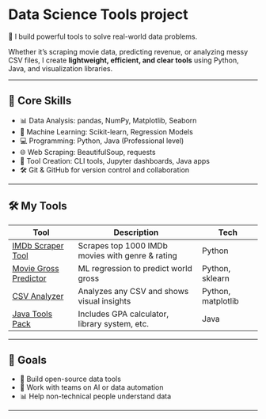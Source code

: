 # Data Science Tools project

🧠 I build powerful tools to solve real-world data problems.

Whether it’s scraping movie data, predicting revenue, or analyzing messy CSV files, I create **lightweight, efficient, and clear tools** using Python, Java, and visualization libraries.

---

## 🧰 Core Skills

- 📊 Data Analysis: pandas, NumPy, Matplotlib, Seaborn
- 🤖 Machine Learning: Scikit-learn, Regression Models
- 💻 Programming: Python, Java (Professional level)
- 🌐 Web Scraping: BeautifulSoup, requests
- 🧱 Tool Creation: CLI tools, Jupyter dashboards, Java apps
- 🛠️ Git & GitHub for version control and collaboration

---

## 🛠️ My Tools

| Tool | Description | Tech |
|------|-------------|------|
| [IMDb Scraper Tool](#) | Scrapes top 1000 IMDb movies with genre & rating | Python |
| [Movie Gross Predictor](#) | ML regression to predict world gross | Python, sklearn |
| [CSV Analyzer](#) | Analyzes any CSV and shows visual insights | Python, matplotlib |
| [Java Tools Pack](#) | Includes GPA calculator, library system, etc. | Java |

---

## 📌 Goals

- 🚀 Build open-source data tools
- 🤝 Work with teams on AI or data automation
- 📊 Help non-technical people understand data

---
